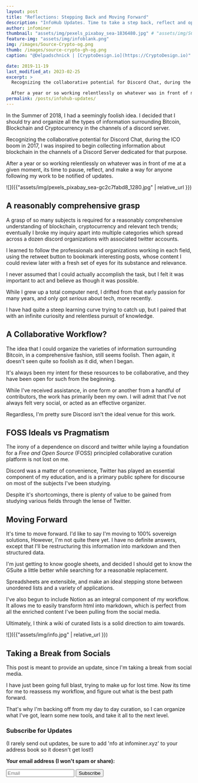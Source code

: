 ```yaml
---
layout: post
title: "Reflections: Stepping Back and Moving Forward"
description: "InfoHub Updates. Time to take a step back, reflect and optimize my workflow."
author: infominer
thumbnail: "assets/img/pexels_pixabay_sea-1836480.jpg" # "assets/img/SC-banner-lite.webp"
feature-img: "assets/img/infoblank.png"
img: /images/Source-Crypto-og.png
thumb: /images/source-crypto-gh-og.png
caption: "@Delpadschnick | [CryptoDesign.io](https://CryptoDesign.io)"

date: 2019-11-19
last_modified_at: 2023-02-25
excerpt: >
  Recognizing the collaborative potential for Discord Chat, during the ICO boom in 2017, I was inspired to begin collecting information about blockchain in the channels of a Discord Server dedicated for that purpose.

  After a year or so working relentlessly on whatever was in front of me at a given moment, its time to pause, reflect, and make a way for anyone following my work to be notified of updates.
permalink: /posts/infohub-updates/
---
```


In the Summer of 2018, I had a seemingly foolish idea. I decided that I should try and organize all the types of information surrounding Bitcoin, Blockchain and Cryptocurrency in the channels of a discord server.

Recognizing the collaborative potential for Discord Chat, during the ICO boom in 2017, I was inspired to begin collecting information about blockchain in the channels of a Discord Server dedicated for that purpose.

After a year or so working relentlessly on whatever was in front of me at a given moment, its time to pause, reflect, and make a way for anyone following my work to be notified of updates.

![]({{"assets/img/pexels_pixabay_sea-gc2c7fabd8_1280.jpg" | relative_url }})

## A reasonably comprehensive grasp

A grasp of so many subjects is required for a reasonably comprehensive understanding of blockchain, cryptocurrency and relevant tech trends; eventually I broke my inquiry apart into multiple categories which spread across a dozen discord organizations with associated twitter accounts.

I learned to follow the professionals and organizations working in each field, using the retweet button to bookmark interesting posts, whose content I could review later with a fresh set of eyes for its substance and relevance.

I never assumed that I could actually accomplish the task, but I felt it was important to act and believe as though it was possible.

While I grew up a total computer nerd, I drifted from that early passion for many years, and only got _serious_ about tech, more recently. 

I have had quite a steep learning curve trying to catch up, but I paired that with an infinite curiosity and relentless pursuit of knowledge.

## A Collaborative Workflow? 

The idea that I could organize the varieties of information surrounding Bitcoin, in a comprehensive fashion, still seems foolish. Then again, it doesn't seen quite so foolish as it did, when I began. 

It's always been my intent for these resources to be collaborative, and they have been open for such from the beginning. 

While I've received assistance, in one form or another from a handful of contributors, the work has primarily been my own. I will admit that I've not always felt very social, or acted as an effective organizer. 

Regardless, I'm pretty sure Discord isn't the ideal venue for this work.

## FOSS Ideals vs Pragmatism

The irony of a dependence on discord and twitter while laying a foundation for a *Free and Open Source* (FOSS) principled collaborative curation platform is not lost on me. 

Discord was a matter of convenience, Twitter has played an essential component of my education, and is a primary public sphere for discourse on most of the subjects I've been studying. 

Despite it's shortcomings, there is plenty of value to be gained from studying various fields through the lense of Twitter. 

## Moving Forward

It's time to move forward. I'd like to say I'm moving to 100% sovereign solutions, However, I'm not quite there yet. I have no definite answers, except that I'll be restructuring this information into markdown and then structured data.

I'm just getting to know google sheets, and decided I should get to know the GSuite a little better while searching for a reasonable replacement. 

Spreadsheets are extensible, and make an ideal stepping stone between unordered lists and a variety of applications. 

I've also begun to include Notion as an integral component of my workflow. It allows me to easily transform html into markdown, which is perfect from all the enriched content I've been pulling from the social media.

Ultimately, I think a wiki of curated lists is a solid direction to aim towards.

![]({{"assets/img/info.jpg" | relative_url }})

## Taking a Break from Socials

This post is meant to provide an update, since I'm taking a break from social media. 

I have just been going full blast, trying to make up for lost time. Now its time for me to reassess my workflow, and figure out what is the best path forward.

That's why I'm backing off from my day to day curation, so I can organize what I've got, learn some new tools, and take it all to the next level.

### Subscribe for Updates

(I rarely send out updates, be sure to add 'nfo at infominer.xyz' to your address book so it doesn't get lost!)

<b>Your email address (I won't spam or share):</b>
<form action="https://formspree.io/f/mnqydkla"
  method="POST">
  <div hidden aria-hidden="true">
    <label>
      Don’t fill this out if you're human: 
      <input name="bot-field" />
    </label>
  </div>
  <div>
    <input type="email" name="email" placeholder="Email"  id="email" required />
    <button type="submit">Subscribe</button>
  </div>
</form>
